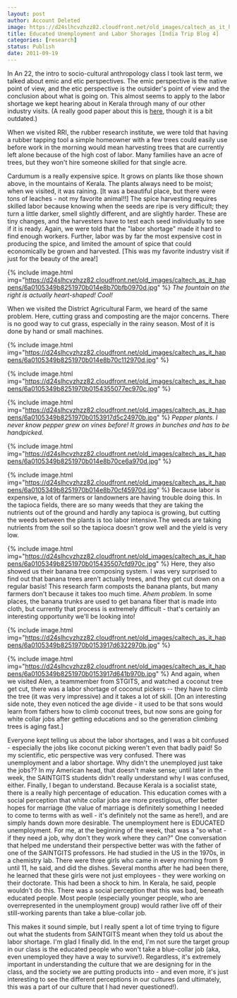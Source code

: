 ```yaml
---
layout: post
author: Account Deleted
image: https://d24slhcvzhzz82.cloudfront.net/old_images/caltech_as_it_happens/6a0105349b8251970b01539155f838970b.jpg
title: Educated Unemployment and Labor Shorages [India Trip Blog 4]
categories: [research]
status: Publish
date: 2011-09-19
---
```



In An 22, the intro to socio-cultural anthropology class I took last term, we talked about emic and etic perspectives. The emic perspective is the native point of view, and the etic perspective is the outsider's point of view and the conclusion about what is going on. This almost seems to apply to the labor shortage we kept hearing about in Kerala through many of our other industry visits. (A really good paper about this is <a href="https://dyuthi.cusat.ac.in/xmlui/bitstream/handle/purl/1607/Dyuthi-T0074.pdf?sequence=12" target="_self">here</a>, though it is a bit outdated.)

When we visited RRI, the rubber research institute, we were told that having a rubber tapping tool a simple homeowner with a few trees could easily use before work in the morning would mean harvesting trees that are currently left alone because of the high cost of labor. Many families have an acre of trees, but they won't hire someone skilled for that single acre.

Cardumum is a really expensive spice. It grows on plants like those shown above, in the mountains of Kerala. The plants always need to be moist; when we visited, it was raining. [It was a beautiful place, but there were tons of leaches - not my favorite animal!!] The spice harvesting requires skilled labor because knowing when the seeds are ripe is very difficult; they turn a little darker, smell slightly different, and are slightly harder. These are tiny changes, and the harvesters have to test each seed individually to see if it is ready. Again, we were told that the "labor shortage" made it hard to find enough workers. Further, labor was by far the most expensive cost in producing the spice, and limited the amount of spice that could economically be grown and harvested. [This was my favorite industry visit if just for the beauty of the area!]

{% include image.html img="https://d24slhcvzhzz82.cloudfront.net/old_images/caltech_as_it_happens/6a0105349b8251970b014e8b70bfb0970d.jpg" %}
*The fountain on the right is actually heart-shaped! Cool!*

When we visited the District Agricultural Farm, we heard of the same problem. Here, cutting grass and composting are the major concerns. There is no good way to cut grass, especially in the rainy season. Most of it is done by hand or small machines.


{% include image.html img="https://d24slhcvzhzz82.cloudfront.net/old_images/caltech_as_it_happens/6a0105349b8251970b014e8b70c112970d.jpg" %}


{% include image.html img="https://d24slhcvzhzz82.cloudfront.net/old_images/caltech_as_it_happens/6a0105349b8251970b0154355077ec970c.jpg" %}


{% include image.html img="https://d24slhcvzhzz82.cloudfront.net/old_images/caltech_as_it_happens/6a0105349b8251970b0153917d5c24970b.jpg" %}
*Pepper plants. I never know pepper grew on vines before! It grows in bunches and has to be handpicked.*

{% include image.html img="https://d24slhcvzhzz82.cloudfront.net/old_images/caltech_as_it_happens/6a0105349b8251970b014e8b70ce6a970d.jpg" %}


{% include image.html img="https://d24slhcvzhzz82.cloudfront.net/old_images/caltech_as_it_happens/6a0105349b8251970b014e8b70cf45970d.jpg" %}
Because labor is expensive, a lot of farmers or landowners are having trouble doing this. In the tapioca fields, there are so many weeds that they are taking the nutrients out of the ground and hardly any tapioca is growing, but cutting the weeds between the plants is too labor intensive.The weeds are taking nutrients from the soil so the tapioca doesn't grow well and the yield is very low.


{% include image.html img="https://d24slhcvzhzz82.cloudfront.net/old_images/caltech_as_it_happens/6a0105349b8251970b015435507cfd970c.jpg" %}
Here, they also showed us their banana tree composing system. I was very surprised to find out that banana trees aren't actually trees, and they get cut down on a regular basis! This research farm composts the banana plants, but many farmers don't because it takes too much time. *Ahem problem.* In some places, the banana trunks are used to get banana fiber that is made into cloth, but currently that process is extremely difficult - that's certainly an interesting opportunity we'll be looking into!

{% include image.html img="https://d24slhcvzhzz82.cloudfront.net/old_images/caltech_as_it_happens/6a0105349b8251970b0153917d6322970b.jpg" %}


{% include image.html img="https://d24slhcvzhzz82.cloudfront.net/old_images/caltech_as_it_happens/6a0105349b8251970b0153917d641b970b.jpg" %}
And again, when we visited Alen, a teammember from STGITS, and watched a coconut tree get cut, there was a labor shortage of coconut pickers -- they have to climb the tree (it was very impressive) and it takes a lot of skill. [On an interesting side note, they even noticed the age divide - it used to be that sons would learn from fathers how to climb coconut trees, but now sons are going for white collar jobs after getting educations and so the generation climbing trees is aging fast.]

Everyone kept telling us about the labor shortages, and I was a bit confused - especially the jobs like coconut picking weren't even that badly paid! So my scientific, etic perspective was very confused. There was unemployment and a labor shortage. Why didn't the unemployed just take the jobs?? In my American head, that doesn't make sense; until later in the week, the SAINTGITS students didn't really understand why I was confused, either. Finally, I began to understand. Because Kerala is a socialist state, there is a really high percentage of education. This education comes with a social perception that white collar jobs are more prestigious, offer better hopes for marriage (the value of marriage is definitely something I needed to come to terms with as well - it's definitely not the same as here!), and are simply hands down more desirable. The unemployment here is EDUCATED unemployment. For me, at the beginning of the week, that was a "so what - if they need a job, why don't they work where they can?" One conversation that helped me understand their perspective better was with the father of one of the SAINTGITS professors. He had studied in the US in the 1970s, in a chemistry lab. There were three girls who came in every morning from 9 until 11, he said, and did the dishes. Several months after he had been there, he learned that these girls were not just employees - they were working on their doctorate. This had been a shock to him. In Kerala, he said, people wouldn't do this. There was a social perception that this was bad, beneath educated people. Most people (especially younger people, who are overrepresented in the unemployment group) would rather live off of their still-working parents than take a blue-collar job.

This makes it sound simple, but I really spent a lot of time trying to figure out what the students from SAINTGITS meant when they told us about the labor shortage. I'm glad I finally did. In the end, I'm not sure the target group in our class is the educated people who won't take a blue-collar job (aka, even unemployed they have a way to survive!). Regardless, it's extremely important in understanding the culture that we are designing for in the class, and the society we are putting products into - and even more, it's just interesting to see the different perceptions in our cultures (and ultimately, this was a part of our culture that I had never questioned!).

